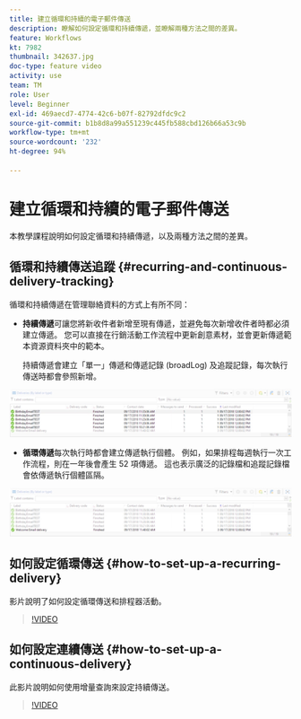 ```yaml
---
title: 建立循環和持續的電子郵件傳送
description: 瞭解如何設定循環和持續傳遞，並瞭解兩種方法之間的差異。
feature: Workflows
kt: 7982
thumbnail: 342637.jpg
doc-type: feature video
activity: use
team: TM
role: User
level: Beginner
exl-id: 469aecd7-4774-42c6-b07f-82792dfdc9c2
source-git-commit: b1b8d8a99a551239c445fb588cbd126b66a53c9b
workflow-type: tm+mt
source-wordcount: '232'
ht-degree: 94%

---
```


# 建立循環和持續的電子郵件傳送

本教學課程說明如何設定循環和持續傳遞，以及兩種方法之間的差異。

## 循環和持續傳送追蹤 {#recurring-and-continuous-delivery-tracking}

循環和持續傳遞在管理聯絡資料的方式上有所不同：

* **持續傳遞**&#x200B;可讓您將新收件者新增至現有傳遞，並避免每次新增收件者時都必須建立傳遞。 您可以直接在行銷活動工作流程中更新創意素材，並會更新傳遞範本資源資料夾中的範本。

   持續傳遞會建立「單一」傳遞和傳遞記錄 (broadLog) 及追蹤記錄，每次執行傳送時都會參照新增。

![持續傳遞](/help/assets/delivery_continuous.jpg)

* **循環傳遞**&#x200B;每次執行時都會建立傳遞執行個體。 例如，如果排程每週執行一次工作流程，則在一年後會產生 52 項傳遞。 這也表示廣泛的記錄檔和追蹤記錄檔會依傳遞執行個體區隔。

![循環傳遞](/help/assets/delivery_recurring.jpg)

## 如何設定循環傳送 {#how-to-set-up-a-recurring-delivery}

影片說明了如何設定循環傳送和排程器活動。

>[!VIDEO](https://video.tv.adobe.com/v/342638?quality=12&learn=on)

## 如何設定連續傳送 {#how-to-set-up-a-continuous-delivery}

此影片說明如何使用增量查詢來設定持續傳送。

>[!VIDEO](https://video.tv.adobe.com/v/342637?quality=12&learn=on)
